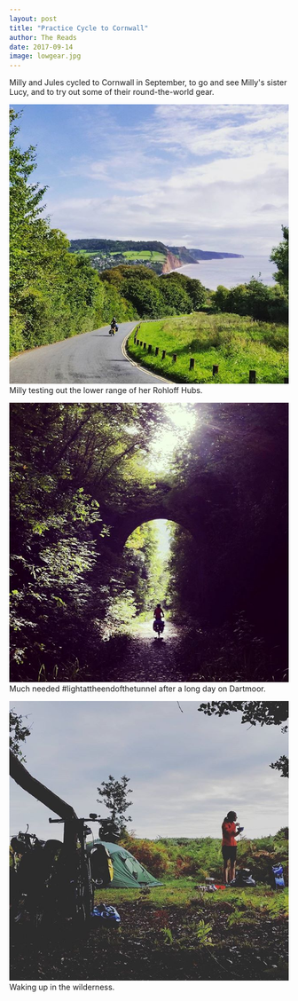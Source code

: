 ```yaml
---
layout: post
title: "Practice Cycle to Cornwall"
author: The Reads
date: 2017-09-14
image: lowgear.jpg
---
```


Milly and Jules cycled to Cornwall in September, to go and see Milly's sister Lucy, and to try out some of their round-the-world gear.

![LowGear](assets/img/lowgear.jpg)
Milly testing out the lower range of her Rohloff Hubs.

![Tunnel](assets/img/lightattheendofthetunnel.jpg)
Much needed #lightattheendofthetunnel after a long day on Dartmoor.

![Waking](assets/img/goodmorning.jpg)
Waking up in the wilderness.
